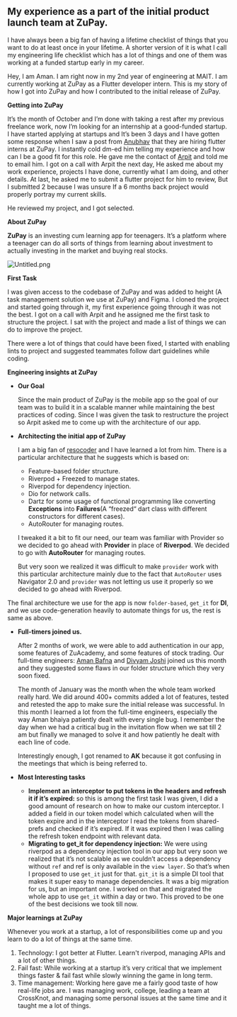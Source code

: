 ## My experience as a part of the initial product launch team at ZuPay.

I have always been a big fan of having a lifetime checklist of things that you want to do at least once in your lifetime. A shorter version of it is what I call my engineering life checklist which has a lot of things and one of them was working at a funded startup early in my career. 

Hey, I am Aman. I am right now in my 2nd year of engineering at MAIT. I am currently working at ZuPay as a Flutter developer intern. This is my story of how I got into ZuPay and how I contributed to the initial release of ZuPay.

**Getting into ZuPay**

It’s the month of October and I’m done with taking a rest after my previous freelance work, now I’m looking for an internship at a good-funded startup. I have started applying at startups and It’s been 3 days and I have gotten some response when I saw a post from [Anubhav](https://www.linkedin.com/in/anubhavmishra-lm/) that they are hiring flutter interns at ZuPay. I instantly cold dm-ed him telling my experience and how can I be a good fit for this role. He gave me the contact of [Arpit](https://www.linkedin.com/in/arpitkotecha/) and told me to email him. I got on a call with Arpit the next day, He asked me about my work experience, projects I have done, currently what I am doing, and other details. At last, he asked me to submit a flutter project for him to review, But I submitted 2 because I was unsure If a 6 months back project would properly portray my current skills.

He reviewed my project, and I got selected.

**About ZuPay**

**ZuPay** is an investing cum learning app for teenagers. It’s a platform where a teenager can do all sorts of things from learning about investment to actually investing in the market and buying real stocks.


![Untitled.png](https://cdn.hashnode.com/res/hashnode/image/upload/v1647930907918/AG8MZPKR5.png)

**First Task**

I was given access to the codebase of ZuPay and was added to height (A task management solution we use at ZuPay) and Figma. I cloned the project and started going through it, my first experience going through it was not the best. I got on a call with Arpit and he assigned me the first task to structure the project. I sat with the project and made a list of things we can do to improve the project.

There were a lot of things that could have been fixed, I started with enabling lints to project and suggested teammates follow dart guidelines while coding.

**Engineering insights at ZuPay**

- **Our Goal**
    
    Since the main product of ZuPay is the mobile app so the goal of our team was to build it in a scalable manner while maintaining the best practices of coding. Since I was given the task to restructure the project so Arpit asked me to come up with the architecture of our app.
    
- **Architecting the initial app of ZuPay**
    
    I am a big fan of [resocoder](https://www.youtube.com/c/ResoCoder) and I have learned a lot from him. There is a particular architecture that he suggests which is based on:
    
    - Feature-based folder structure.
    - Riverpod + Freezed to manage states.
    - Riverpod for dependency injection.
    - Dio for network calls.
    - Dartz for some usage of functional programming like converting **Exceptions** into **Failures**(A “freezed“ dart class with different constructors for different cases).
    - AutoRouter for managing routes.
    
    I tweaked it a bit to fit our need, our team was familiar with Provider so we decided to go ahead with **Provider** in place of **Riverpod**. We decided to go with **AutoRouter** for managing routes.
    
    But very soon we realized it was difficult to make `provider` work with this particular architecture mainly due to the fact that `AutoRouter` uses Navigator 2.0 and `provider` was not letting us use it properly so we decided to go ahead with Riverpod.

The final architecture we use for the app is now `folder-based`, `get_it` for **DI**, and we use code-generation heavily to automate things for us, the rest is same as above.
    
- **Full-timers joined us.**
    
    After 2 months of work, we were able to add authentication in our app, some features of ZuAcademy, and some features of stock trading. Our full-time engineers: [Aman Bafna](https://www.linkedin.com/in/aman-bafna-7034b110b/) and [Divyam Joshi](https://www.linkedin.com/in/divyam-joshi-ba0056127/) joined us this month and they suggested some flaws in our folder structure which they very soon fixed.
    
    The month of January was the month when the whole team worked really hard. We did around 400+ commits added a lot of features, tested and retested the app to make sure the initial release was successful. In this month I learned a lot from the full-time engineers, especially the way Aman bhaiya patiently dealt with every single bug. I remember the day when we had a critical bug in the invitation flow when we sat till 2 am but finally we managed to solve it and how patiently he dealt with each line of code.
    
    Interestingly enough, I got renamed to **AK** because it got confusing in the meetings that which is being referred to.
    
- **Most Interesting tasks**
    - **Implement an interceptor to put tokens in the headers and refresh it if it’s expired:** so this is among the first task I was given, I did a good amount of research on how to make our custom interceptor. I added a field in our token model which calculated when will the token expire and in the interceptor I read the tokens from shared-prefs and checked if it’s expired. If it was expired then I was calling the refresh token endpoint with relevant data.
    - **Migrating to get_it for dependency injection:** We were using riverpod as a dependency injection tool in our app but very soon we realized that it’s not scalable as we couldn’t access a dependency without `ref` and ref is only available in the `view layer`. So that’s when I proposed to use `get_it` just for that. `git_it` is a simple DI tool that makes it super easy to manage dependencies. It was a big migration for us, but an important one. I worked on that and migrated the whole app to use `get_it` within a day or two. This proved to be one of the best decisions we took till now.

**Major learnings at ZuPay**

Whenever you work at a startup, a lot of responsibilities come up and you learn to do a lot of things at the same time. 

1. Technology: I got better at Flutter. Learn't riverpod, managing APIs and a lot of other things.
2. Fail fast: While working at a startup it’s very critical that we implement things faster & fail fast while slowly winning the game in long term.
3. Time management: Working here gave me a fairly good taste of how real-life jobs are. I was managing work, college, leading a team at CrossKnot, and managing some personal issues at the same time and it taught me a lot of things.

